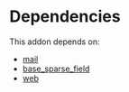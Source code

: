 # Dependencies

This addon depends on:

- [mail](../../../../../oca-ocb-core/odoo-bringout-oca-ocb-mail)
- [base_sparse_field](../../../../../oca-ocb-core/odoo-bringout-oca-ocb-base_sparse_field)
- [web](../../../../../oca-ocb-core/odoo-bringout-oca-ocb-web)
